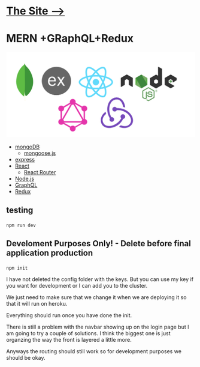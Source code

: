  # [The Site -->](https://task-trader.herokuapp.com/)

# MERN +GRaphQL+Redux
![MERN](./theDocs/images/mern-q-l.png)

- [mongoDB](https://docs.mongodb.com/manual/core/schema-validation/)
  - [mongoose.js](https://mongoosejs.com/)
- [express](https://expressjs.com/en/guide/routing.html)
- [React](https://reactjs.org/docs/components-and-props.html)
  - [React Router](https://reacttraining.com/react-router/web/guides/quick-start)
- [Node.js](https://nodejs.org/en/about/)
- [GraphQL](https://graphql.org/learn/queries/)
- [Redux](https://redux.js.org)

## testing
```npm run dev```

## Develoment Purposes Only! - Delete before final application production

```npm init```

I have not deleted the config folder with the keys. But you can use my key if you want for development or I can add you to the cluster. 

We just need to make sure that we change it when we are deploying it so that it will run on heroku.

Everything should run once you have done the init. 

There is still a problem with the navbar showing up on the login page but I am going to try a couple of solutions. I think the biggest one is just organzing the way the front is layered a little more. 

Anyways the routing should still work so for development purposes we should be okay. 
